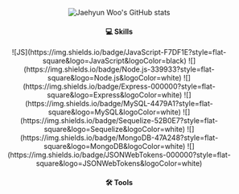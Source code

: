 <div align="center"> 

![Jaehyun Woo's GitHub stats](https://github-readme-stats.vercel.app/api?username=Ausdauer1&show_icons=true&theme=tokyonight)

#### 💻 Skills
  
 <p>
![JS](https://img.shields.io/badge/JavaScript-F7DF1E?style=flat-square&logo=JavaScript&logoColor=black)  
![](https://img.shields.io/badge/Node.js-339933?style=flat-square&logo=Node.js&logoColor=white) ![](https://img.shields.io/badge/Express-000000?style=flat-square&logo=Express&logoColor=white)   
![](https://img.shields.io/badge/MySQL-4479A1?style=flat-square&logo=MySQL&logoColor=white)        ![](https://img.shields.io/badge/Sequelize-52B0E7?style=flat-square&logo=Sequelize&logoColor=white)  ![](https://img.shields.io/badge/MongoDB-47A248?style=flat-square&logo=MongoDB&logoColor=white)  
![](https://img.shields.io/badge/JSONWebTokens-000000?style=flat-square&logo=JSONWebTokens&logoColor=white) 
</p>

#### 🛠 Tools

  
  </div>
  
